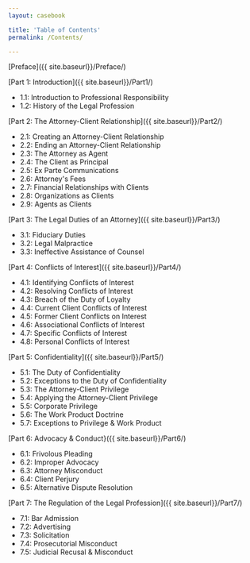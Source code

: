 ```yaml
---
layout: casebook

title: 'Table of Contents'
permalink: /Contents/

---
```


[Preface]({{ site.baseurl}}/Preface/)

[Part 1: Introduction]({{ site.baseurl}}/Part1/)

- 1.1: Introduction to Professional Responsibility 
- 1.2: History of the Legal Profession 

[Part 2: The Attorney-Client Relationship]({{ site.baseurl}}/Part2/)

- 2.1: Creating an Attorney-Client Relationship 
- 2.2: Ending an Attorney-Client Relationship 
- 2.3: The Attorney as Agent 
- 2.4: The Client as Principal 
- 2.5: Ex Parte Communications 
- 2.6: Attorney's Fees 
- 2.7: Financial Relationships with Clients 
- 2.8: Organizations as Clients 
- 2.9: Agents as Clients 

[Part 3: The Legal Duties of an Attorney]({{ site.baseurl}}/Part3/)

- 3.1: Fiduciary Duties 
- 3.2: Legal Malpractice 
- 3.3: Ineffective Assistance of Counsel 

[Part 4: Conflicts of Interest]({{ site.baseurl}}/Part4/)

- 4.1: Identifying Conflicts of Interest 
- 4.2: Resolving Conflicts of Interest 
- 4.3: Breach of the Duty of Loyalty 
- 4.4: Current Client Conflicts of Interest 
- 4.5: Former Client Conflicts on Interest 
- 4.6: Associational Conflicts of Interest 
- 4.7: Specific Conflicts of Interest 
- 4.8: Personal Conflicts of Interest 

[Part 5: Confidentiality]({{ site.baseurl}}/Part5/)

- 5.1: The Duty of Confidentiality 
- 5.2: Exceptions to the Duty of Confidentiality 
- 5.3: The Attorney-Client Privilege 
- 5.4: Applying the Attorney-Client Privilege 
- 5.5: Corporate Privilege 
- 5.6: The Work Product Doctrine 
- 5.7: Exceptions to Privilege & Work Product 

[Part 6: Advocacy & Conduct}({{ site.baseurl}}/Part6/)

- 6.1: Frivolous Pleading 
- 6.2: Improper Advocacy 
- 6.3: Attorney Misconduct 
- 6.4: Client Perjury 
- 6.5: Alternative Dispute Resolution 

[Part 7: The Regulation of the Legal Profession]({{ site.baseurl}}/Part7/)

- 7.1: Bar Admission 
- 7.2: Advertising 
- 7.3: Solicitation 
- 7.4: Prosecutorial Misconduct 
- 7.5: Judicial Recusal & Misconduct 

